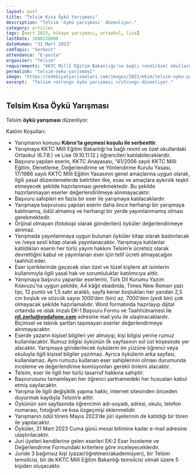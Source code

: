 ```yaml
---
layout: post
title: "Telsim Kısa Öykü Yarışması"
description: "Telsim 'öykü yarışması' düzenliyor."
category: articles
tags: [mart 2023, hikaye yarışması, ortaokul, lise]
lastDate: 1680210000
dateHuman: "31 Mart 2023"
comTopic: "Serbest"
attendance: "E-posta"
organizer: "Telsim"
requirements: "KKTC Millî Eğitim Bakanlığı’na bağlı resmî/özel okullardaki ortaokul ve lise öğrencileri katılabilir."
permalink: "telsim-oyku-yarismasi"
image: "https://edebiyatyarismalari.com/images/2022/ekim/telsim-oyku-yarismasi.jpg"
excerpt:  "Telsim <strong> öykü yarışması </strong> düzenliyor."
---
```


## Telsim Kısa Öykü Yarışması
Telsim **öykü yarışması** düzenliyor.  

Katılım Koşulları:
- Yarışmanın konusu **Kıbrıs’ta geçmesi koşulu ile serbesttir**.
- Yarışmaya KKTC Millî Eğitim Bakanlığı’na bağlı resmî ve özel okullardaki Ortaokul (6.7.8.) ve Lise (9.10.11.12.) öğrencileri katılabileceklerdir. 
- Başvuru yapılan eserin, KKTC Anayasası, “41/2006 sayılı KKTC Milli Eğitim, Denetleme, Değerlendirme ve Yönlendirme Kurulu Yasası, 17/1986 sayılı KKTC Milli Eğitim Yasasının genel amaçlarına uygun olarak, ilgili yasal düzenlemelerde belirtilen ilke, esas ve amaçlara aykırılık teşkil etmeyecek şekilde hazırlanması gerekmektedir. Bu şekilde hazırlanmayan eserler değerlendirilmeye alınmayacaktır. 
- Başvuru sahipleri en fazla bir eser ile yarışmaya katılacaklardır. 
- Yarışmaya başvurusu yapılan eserin daha önce herhangi bir yarışmaya katılmamış, ödül almamış ve herhangi bir yerde yayımlanmamış olması gerekmektedir. 
- Orijinal olmayan (fotokopi olarak gönderilen) öyküler değerlendirmeye alınmaz.
- Yarışmada yayınlanmaya uygun bulunan öyküler kitap olarak bastırılacak ve /veya sesli kitap olarak yayınlanacaktır. Yarışmaya katılanlar katıldıkları eserin her türlü yayım hakkını Telsim’e ücretsiz olarak devrettiğini kabul ve yayımlanan eser için telif ücreti almayacağını taahhüt eder.
- Eser içeriklerinde geçecek olan özel ve tüzel kişilere ait isimlerin kullanımıyla ilgili yasal hak ve sorumluluklar katılımcıya aittir. 
- Yarışmaya başvuru yapanlar eserlerini, Türk Dil Kurumu Yazım Kılavuzu’na uygun şekilde, A4 kâğıt ebadında, Times New Roman yazı tipi, 12 punto ve 1,5 satır aralıklı, sayfa kenar boşlukları her yandan 2,5 cm boşluk ve sözcük sayısı 1000’den (bin) az, 7000’den (yedi bin) çok olmayacak şekilde hazırlamalıdır. Word formatında hazırlayıp dijital ortamda ve ıslak imzalı EK-1 Başvuru Formu ve Taahhütnamesi ile **nil.zorlu@vodafone.com** adresine mail yolu ile ulaştıracaklardır. Biçimsel ve teknik şartları taşımayan eserler değerlendirmeye alınmayacaktır. 
- Eserde yazarın kişisel bilgileri yer almayıp, kişi bilgisi yerine rumuz kullanılacaktır. Rumuz bilgisi öykünün ilk sayfasının sol üst köşesinde yer alacaktır. Yarışmaya gönderilecek öykülerin ön yüzüne öğrenci veya okuluyla ilgili kişisel bilgiler yazılmaz. Ayrıca öykülerin arka sayfası, kullanılamaz. Aynı rumuzu kullanan eser sahiplerinin olması durumunda inceleme ve değerlendirme komisyonları gerekli önlemi alacaktır.
- Telsim, eser ile ilgili her türlü tasarruf hakkına sahiptir. 
- Başvurusunu tamamlayan her öğrenci şartnamedeki her hususları kabul etmiş sayılacaktır. 
- Yarışma ile ilgili değişiklik yapma hakkı, internet sitesinden önceden duyurmak kaydıyla Telsim’e aittir.
- Öykünün son sayfasında öğrencinin adı-soyadı, adresi, okulu, telefon numarası, fotoğrafı ve kısa özgeçmişi eklenmelidir. 
- Yarışmanın ödül töreni Mayıs 2023’de jüri üyelerinin de katıldığı bir tören ile yapılacaktır. 
- Öyküler, 31 Mart 2023 Cuma günü mesai bitimine kadar e-mail adresine ulaştırılacaktır. 
- Juri üyeleri kendilerine gelen eserleri EK-2 Eser İnceleme ve Değerlendirme Formundaki kriterlere göre inceleyeceklerdir.
- Juride 3 bağımsız kişi (yazar/öğretmen/akademisyen), bir Telsim temsilcisi, bir de KKTC Milli Eğitim Bakanlığı temsilcisi olmak üzere 5 kişiden oluşacaktır.
